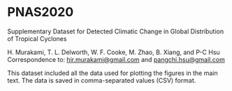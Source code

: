 # PNAS2020
Supplementary Dataset for Detected Climatic Change in Global Distribution of Tropical Cyclones

H. Murakami, T. L. Delworth, W. F. Cooke, M. Zhao, B. Xiang, and P-C Hsu
Correspondence to: hir.murakami@gmail.com and pangchi.hsu@gmail.com

This dataset included all the data used for plotting the figures in the main
text. The data is saved in comma-separated values (CSV) format.
